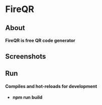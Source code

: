 # FireQR

## About
#### FireQR is free QR code generator

## Screenshots

## Run
#### Compiles and hot-reloads for development 

- **npm run build**

<!-- ### Customize configuration
See [Configuration Reference](https://cli.vuejs.org/config/). -->
